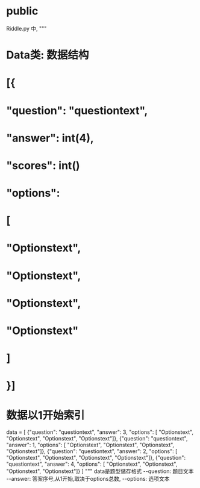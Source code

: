# public
 Riddle.py 中,
 """
 # Data类: 数据结构
# [{
#     "question": "questiontext",
#     "answer": int(4),
#     "scores": int()
#     "options":
#     [
#        "Optionstext",
#        "Optionstext",
#        "Optionstext",
#        "Optionstext"
#     ]
# }]

# 数据以1开始索引
data = [
    {"question": "questiontext", "answer": 3, "options": [
        "Optionstext", "Optionstext", "Optionstext", "Optionstext"]},
    {"question": "questiontext", "answer": 1, "options": [
        "Optionstext", "Optionstext", "Optionstext", "Optionstext"]},
    {"question": "questiontext", "answer": 2, "options": [
        "Optionstext", "Optionstext", "Optionstext", "Optionstext"]},
    {"question": "questiontext", "answer": 4, "options": [
        "Optionstext", "Optionstext", "Optionstext", "Optionstext"]}
]
 """
 data是题型储存格式
    --question: 题目文本
    --answer:   答案序号,从1开始,取决于options总数,
    --options:  选项文本